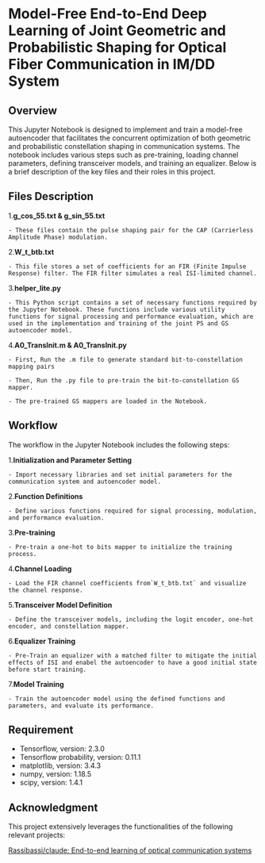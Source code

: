 # Model-Free End-to-End Deep Learning of Joint Geometric and Probabilistic Shaping for Optical Fiber Communication in IM/DD System

## Overview

This Jupyter Notebook is designed to implement and train a model-free autoencoder that facilitates the concurrent optimization of both geometric and probabilistic constellation shaping in communication systems. The notebook includes various steps such as pre-training, loading channel parameters, defining transceiver models, and training an equalizer. Below is a brief description of the key files and their roles in this project.

## Files Description

1.**g_cos_55.txt & g_sin_55.txt**

    - These files contain the pulse shaping pair for the CAP (Carrierless Amplitude Phase) modulation.

2.**W_t_btb.txt**

    - This file stores a set of coefficients for an FIR (Finite Impulse Response) filter. The FIR filter simulates a real ISI-limited channel.

3.**helper_lite.py**

    - This Python script contains a set of necessary functions required by the Jupyter Notebook. These functions include various utility functions for signal processing and performance evaluation, which are used in the implementation and training of the joint PS and GS autoencoder model.

4.**A0_TransInit.m & A0_TransInit.py**

    - First, Run the .m file to generate standard bit-to-constellation mapping pairs

    - Then, Run the .py file to pre-train the bit-to-constellation GS mapper.

    - The pre-trained GS mappers are loaded in the Notebook.

## Workflow

The workflow in the Jupyter Notebook includes the following steps:

1.**Initialization and Parameter Setting**

    - Import necessary libraries and set initial parameters for the communication system and autoencoder model.

2.**Function Definitions**

    - Define various functions required for signal processing, modulation, and performance evaluation.

3.**Pre-training**

    - Pre-train a one-hot to bits mapper to initialize the training process.

4.**Channel Loading**

    - Load the FIR channel coefficients from`W_t_btb.txt` and visualize the channel response.

5.**Transceiver Model Definition**

    - Define the transceiver models, including the logit encoder, one-hot encoder, and constellation mapper.

6.**Equalizer Training**

    - Pre-Train an equalizer with a matched filter to mitigate the initial effects of ISI and enabel the autoencoder to have a good initial state before start training.

7.**Model Training**

    - Train the autoencoder model using the defined functions and parameters, and evaluate its performance.

## Requirement

- Tensorflow, version: 2.3.0
- Tensorflow probability, version: 0.11.1
- matplotlib, version: 3.4.3
- numpy, version: 1.18.5
- scipy, version: 1.4.1

## Acknowledgment

This project extensively leverages the functionalities of the following relevant projects:

[Rassibassi/claude: End-to-end learning of optical communication systems](https://github.com/Rassibassi/claude)
